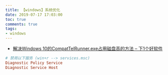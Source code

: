 ```yaml
---
title: 【windows】系统优化
date: 2019-07-17 17:03:00
toc: true
comments: true
tags:
- windows
---
```




- [解决Windows 10的CompatTelRunner.exe占用磁盘高的方法 – 下1个好软件](https://www.xia1ge.com/compattelrunner-exe.html)

```ini
# 禁用以下服务 (win+r --> services.msc)
Diagnostic Policy Service
Diagnostic Service Host
```